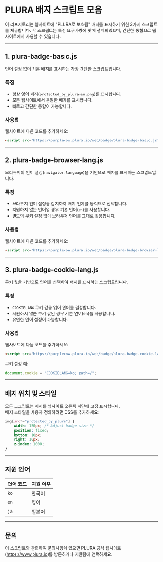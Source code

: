# PLURA 배지 스크립트 모음

이 리포지토리는 웹사이트에 "PLURA로 보호됨" 배지를 표시하기 위한 3가지 스크립트를 제공합니다. 각 스크립트는 특정 요구사항에 맞게 설계되었으며, 간단한 통합으로 웹사이트에서 사용할 수 있습니다.

---

## 1. **plura-badge-basic.js**
언어 설정 없이 기본 배지를 표시하는 가장 간단한 스크립트입니다.

### **특징**
- 항상 영어 배지(`protected_by_plura-en.png`)를 표시합니다.
- 모든 웹사이트에서 동일한 배지를 표시합니다.
- 빠르고 간단한 통합이 가능합니다.

### **사용법**
웹사이트에 다음 코드를 추가하세요:
```html
<script src="https://purplecow.plura.io/web/badge/plura-badge-basic.js"></script>
```

---

## 2. **plura-badge-browser-lang.js**
브라우저의 언어 설정(`navigator.language`)을 기반으로 배지를 표시하는 스크립트입니다.

### **특징**
- 브라우저 언어 설정을 감지하여 배지 언어를 동적으로 선택합니다.
- 지원하지 않는 언어일 경우 기본 언어(`en`)를 사용합니다.
- 별도의 쿠키 설정 없이 브라우저 언어를 그대로 활용합니다.

### **사용법**
웹사이트에 다음 코드를 추가하세요:
```html
<script src="https://purplecow.plura.io/web/badge/plura-badge-browser-lang.js"></script>
```

---

## 3. **plura-badge-cookie-lang.js**
쿠키 값을 기반으로 언어를 선택하여 배지를 표시하는 스크립트입니다.

### **특징**
- `COOKIELANG` 쿠키 값을 읽어 언어를 결정합니다.
- 지원하지 않는 쿠키 값인 경우 기본 언어(`en`)를 사용합니다.
- 유연한 언어 설정이 가능합니다.

### **사용법**
웹사이트에 다음 코드를 추가하세요:
```html
<script src="https://purplecow.plura.io/web/badge/plura-badge-cookie-lang.js"></script>
```

쿠키 설정 예:
```javascript
document.cookie = "COOKIELANG=ko; path=/";
```

---

## **배지 위치 및 스타일**
모든 스크립트는 배지를 웹사이트 오른쪽 하단에 고정 표시합니다.  
배지 스타일을 사용자 정의하려면 CSS를 추가하세요:
```css
img[src*="protected_by_plura"] {
    width: 150px; /* Adjust badge size */
    position: fixed;
    bottom: 10px;
    right: 10px;
    z-index: 1000;
}
```

---

## **지원 언어**
| 언어 코드 | 지원 여부 |
|-----------|-----------|
| `ko`      | 한국어    |
| `en`      | 영어      |
| `ja`      | 일본어    |

---

## **문의**
이 스크립트와 관련하여 문의사항이 있으면 PLURA 공식 웹사이트(https://www.plura.io)를 방문하거나 지원팀에 연락하세요.
